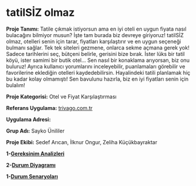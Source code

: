 # tatilSİZ olmaz

**Proje Tanımı:** Tatile çıkmak istiyorsun ama en iyi oteli en uygun fiyata nasıl bulacağını bilmiyor musun? İşte tam burada biz devreye giriyoruz! 
tatilSİZ olmaz, otelleri senin için tarar, fiyatları karşılaştırır ve en uygun seçeneği bulmanı sağlar. Tek tek siteleri gezmene, onlarca sekme açmana gerek yok! Sadece tarihlerini seç, bütçeni belirle, gerisini bize bırak. İster lüks bir tatil köyü, ister samimi bir butik otel... Sen nasıl bir konaklama arıyorsan, biz onu buluruz!
Ayrıca kullanıcı yorumlarını inceleyebilir, puanlamaları görebilir ve favorilerine eklediğin otelleri kaydedebilirsin. Hayalindeki tatili planlamak hiç bu kadar kolay olmamıştı! 
Sen bavulunu hazırla, biz en iyi fiyatları senin için bulalım! 

**Proje Kategorisi:** Otel ve Fiyat Karşılaştırması 

**Referans Uygulama:**  [trivago.com.tr](https://trivago.com.tr)

**Uygulama Adresi:** 

**Grup Adı:** Sayko Ünililer 

**Proje Ekibi:** Sedef Arıcan, İlknur Ongur, Zeliha Küçükbayraktar 

**1-[Gereksinim Analizleri](gereksinim-analizleri/gereksinim_analizleri.md)**

**2-[Durum Diyagramı](gereksinim-analizleri/gereksinim_analizleri.md)**

**1-[Durum Senaryoları](durum_senaryoları/kaynak)**
